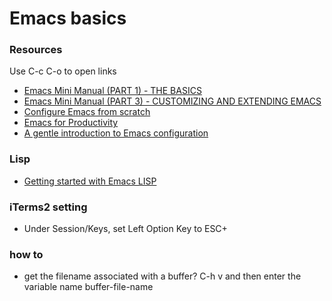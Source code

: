 # Emacs basics

### Resources

Use C-c C-o to open links
- [Emacs Mini Manual (PART 1) - THE BASICS](https://tuhdo.github.io/emacs-tutor.html)
- [Emacs Mini Manual (PART 3) - CUSTOMIZING AND EXTENDING EMACS](https://tuhdo.github.io/emacs-tutor3.html)
- [Configure Emacs from scratch](https://medium.com/@suvratapte/configuring-emacs-from-scratch-packages-220bbc5e55b7)
- [Emacs for Productivity](http://cachestocaches.com/series/emacs-productivity/)
- [A gentle introduction to Emacs configuration](https://blog.aaronbieber.com/2015/07/05/a-gentle-introduction-to-emacs-configuration.html)

### Lisp
- [Getting started with Emacs LISP](https://blog.aaronbieber.com/2016/08/07/getting-started-with-emacs-lisp.html)

### iTerms2 setting
- Under Session/Keys, set Left Option Key to ESC+

### how to
- get the filename associated with a buffer? C-h v and then enter the variable name buffer-file-name
